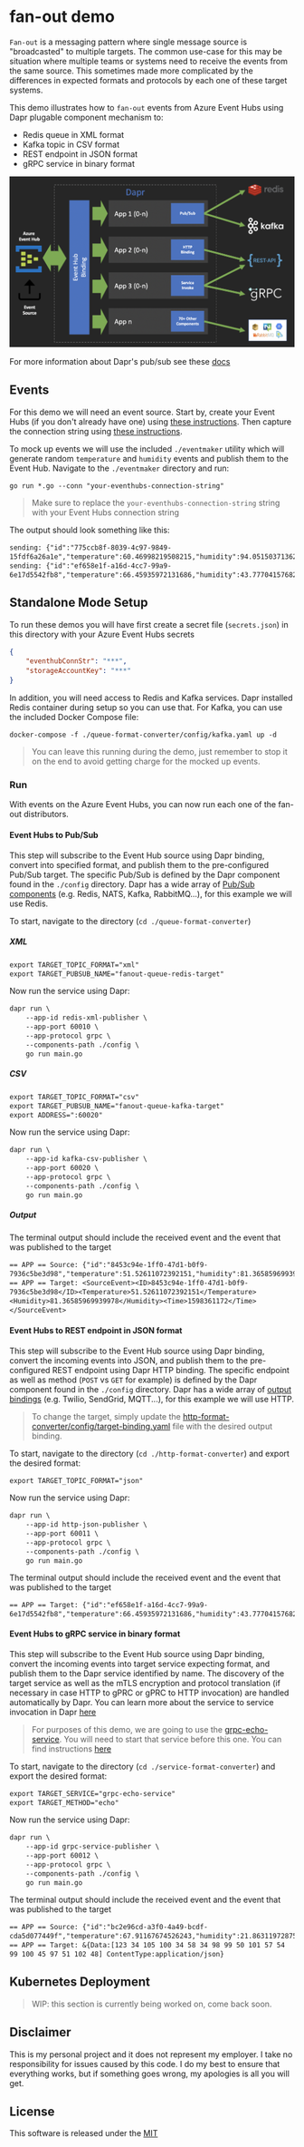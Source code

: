 # fan-out demo 

`Fan-out` is a messaging pattern where single message source is "broadcasted" to multiple targets. The common use-case for this may be situation where multiple teams or systems need to receive the events from the same source. This sometimes made more complicated by the differences in expected formats and protocols by each one of these target systems. 

This demo illustrates how to `fan-out` events from Azure Event Hubs using Dapr plugable component mechanism to:

* Redis queue in XML format 
* Kafka topic in CSV format 
* REST endpoint in JSON format 
* gRPC service in binary format 

![](./img/fan-out-in-dapr.png)

For more information about Dapr's pub/sub see these [docs](https://github.com/dapr/docs/tree/master/concepts/publish-subscribe-messaging)


## Events 

For this demo we will need an event source. Start by, create your Event Hubs (if you don't already have one) using [these instructions](https://docs.microsoft.com/en-us/azure/event-hubs/event-hubs-create). Then capture the connection string using [these instructions](https://docs.microsoft.com/en-us/azure/event-hubs/event-hubs-get-connection-string). 

To mock up events we will use the included `./eventmaker` utility which will generate random `temperature` and `humidity` events and publish them to the Event Hub. Navigate to the `./eventmaker` directory and run:

```shell
go run *.go --conn "your-eventhubs-connection-string"
```

> Make sure to replace the `your-eventhubs-connection-string` string with your Event Hubs connection string

The output should look something like this:

```shell
sending: {"id":"775ccb8f-8039-4c97-9849-15fdf6a26a1e","temperature":60.46998219508215,"humidity":94.05150371362079,"time":1598373738}
sending: {"id":"ef658e1f-a16d-4cc7-99a9-6e17d5542fb8","temperature":66.45935972131686,"humidity":43.77704157682614,"time":1598373740}
```

## Standalone Mode Setup 

To run these demos you will have first create a secret file (`secrets.json`) in this directory with your Azure Event Hubs secrets

```json
{
    "eventhubConnStr": "***",
    "storageAccountKey": "***"
}
```

In addition, you will need access to Redis and Kafka services. Dapr installed Redis container during setup so you can use that. For Kafka, you can use the included Docker Compose file:

```shell
docker-compose -f ./queue-format-converter/config/kafka.yaml up -d
```

> You can leave this running during the demo, just remember to stop it on the end to avoid getting charge for the mocked up events. 

### Run 

With events on the Azure Event Hubs, you can now run each one of the fan-out distributors.

#### Event Hubs to Pub/Sub

This step will subscribe to the Event Hub source using Dapr binding, convert into specified format, and publish them to the pre-configured Pub/Sub target. The specific Pub/Sub is defined by the Dapr component found in the `./config` directory. Dapr has a wide array of [Pub/Sub components](https://github.com/dapr/components-contrib/tree/master/pubsub#pub-sub) (e.g. Redis, NATS, Kafka, RabbitMQ...), for this example we will use Redis. 

To start, navigate to the directory (`cd ./queue-format-converter`)

##### XML 

```shell
export TARGET_TOPIC_FORMAT="xml" 
export TARGET_PUBSUB_NAME="fanout-queue-redis-target"
```

Now run the service using Dapr:

```shell
dapr run \
    --app-id redis-xml-publisher \
    --app-port 60010 \
    --app-protocol grpc \
    --components-path ./config \
    go run main.go
```

##### CSV

```shell
export TARGET_TOPIC_FORMAT="csv" 
export TARGET_PUBSUB_NAME="fanout-queue-kafka-target"
export ADDRESS=":60020"
```

Now run the service using Dapr:

```shell
dapr run \
    --app-id kafka-csv-publisher \
    --app-port 60020 \
    --app-protocol grpc \
    --components-path ./config \
    go run main.go
```

##### Output

The terminal output should include the received event and the event that was published to the target

```shell
== APP == Source: {"id":"8453c94e-1ff0-47d1-b0f9-7936c5be3d98","temperature":51.52611072392151,"humidity":81.36585969939978,"time":1598361172}
== APP == Target: <SourceEvent><ID>8453c94e-1ff0-47d1-b0f9-7936c5be3d98</ID><Temperature>51.52611072392151</Temperature><Humidity>81.36585969939978</Humidity><Time>1598361172</Time></SourceEvent>
```

#### Event Hubs to REST endpoint in JSON format

This step will subscribe to the Event Hub source using Dapr binding, convert the incoming events into JSON, and publish them to the pre-configured REST endpoint using Dapr HTTP binding. The specific endpoint as well as method (`POST` vs `GET` for example) is defined by the Dapr component found in the `./config` directory. Dapr has a wide array of [output bindings](https://github.com/dapr/docs/tree/master/concepts/bindings#supported-bindings-and-specs) (e.g. Twilio, SendGrid, MQTT...), for this example we will use HTTP. 

> To change the target, simply update the [http-format-converter/config/target-binding.yaml](./http-format-converter/config/target-binding.yaml) file with the desired output binding.

To start, navigate to the directory (`cd ./http-format-converter`) and export the desired format:

```shell
export TARGET_TOPIC_FORMAT="json" 
```

Now run the service using Dapr:

```shell
dapr run \
    --app-id http-json-publisher \
    --app-port 60011 \
    --app-protocol grpc \
    --components-path ./config \
    go run main.go
```

The terminal output should include the received event and the event that was published to the target

```shell
== APP == Target: {"id":"ef658e1f-a16d-4cc7-99a9-6e17d5542fb8","temperature":66.45935972131686,"humidity":43.77704157682614,"time":1598373740}
```

#### Event Hubs to gRPC service in binary format 

This step will subscribe to the Event Hub source using Dapr binding, convert the incoming events into target service expecting format, and publish them to the Dapr service identified by name. The discovery of the target service as well as the mTLS encryption and protocol translation (if necessary in case HTTP to gPRC or gPRC to HTTP invocation) are handled automatically by Dapr. You can learn more about the service to service invocation in Dapr [here](https://github.com/dapr/docs/blob/master/concepts/service-invocation/README.md#service-invocation)

> For purposes of this demo, we are going to use the [grpc-echo-service](../grpc-echo-service). You will need to start that service before this one. You can find instructions [here](../grpc-echo-service)

To start, navigate to the directory (`cd ./service-format-converter`) and export the desired format:

```shell
export TARGET_SERVICE="grpc-echo-service"
export TARGET_METHOD="echo"
```

Now run the service using Dapr:

```shell
dapr run \
    --app-id grpc-service-publisher \
    --app-port 60012 \
    --app-protocol grpc \
    --components-path ./config \
    go run main.go
```

The terminal output should include the received event and the event that was published to the target

```shell
== APP == Source: {"id":"bc2e96cd-a3f0-4a49-bcdf-cda5d077449f","temperature":67.91167674526243,"humidity":21.8631197287505,"time":1598376230}
== APP == Target: &{Data:[123 34 105 100 34 58 34 98 99 50 101 57 54 99 100 45 97 51 102 48] ContentType:application/json}
```

## Kubernetes Deployment 

> WIP: this section is currently being worked on, come back soon.

## Disclaimer

This is my personal project and it does not represent my employer. I take no responsibility for issues caused by this code. I do my best to ensure that everything works, but if something goes wrong, my apologies is all you will get.

## License

This software is released under the [MIT](../LICENSE)
